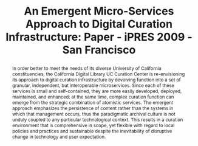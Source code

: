 ---
abstract: In order better to meet the needs of its diverse University of California
  constituencies, the California Digital Library UC Curation Center is re-envisioning
  its approach to digital curation infrastructure by devolving function into a set
  of granular, independent, but interoperable microservices. Since each of these services
  is small and self-contained, they are more easily developed, deployed, maintained,
  and enhanced; at the same time, complex curation function can emerge from the strategic
  combination of atomistic services. The emergent approach emphasizes the persistence
  of content rather than the systems in which that management occurs, thus the paradigmatic
  archival culture is not unduly coupled to any particular technological context.
  This results in a curation environment that is comprehensive in scope, yet flexible
  with regard to local policies and practices and sustainable despite the inevitability
  of disruptive change in technology and user expectation.
creators:
- Kunze, John
- Abrams, Stephen
- Loy, David
date: null
document_url: https://services.phaidra.univie.ac.at/api/object/o:294039/download
grand_parent: iPRES
institutions: []
keywords:
- san francisco
landing_page_url: https://phaidra.univie.ac.at/o:294039
language: eng
layout: publication
license: CC BY-SA 3.0 AT
notes_url: null
parent: iPRES 2009
presentation_url: null
size: 1150743
source_name: iPRES
title: 'An Emergent Micro-Services Approach to Digital Curation Infrastructure: Paper
  - iPRES 2009 - San Francisco'
type: paper
year: 2009
---